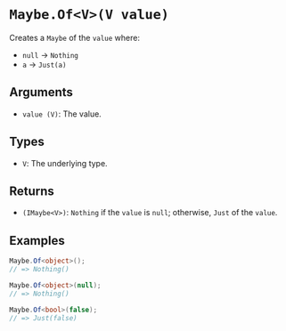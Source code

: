 # `Maybe.Of<V>(V value)`

Creates a `Maybe` of the `value` where:

* `null` &rarr; `Nothing`
* `a` &rarr; `Just(a)`

## Arguments

* `value (V)`: The value.

## Types

* `V`: The underlying type.

## Returns

* `(IMaybe<V>)`: `Nothing` if the `value` is `null`; otherwise, `Just` of the `value`.

## Examples

```csharp
Maybe.Of<object>();
// => Nothing()

Maybe.Of<object>(null);
// => Nothing()

Maybe.Of<bool>(false);
// => Just(false)
```
